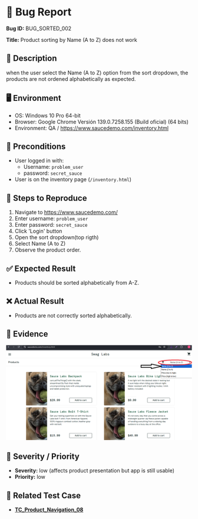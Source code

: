 # 🐞 Bug Report

**Bug ID:** BUG_SORTED_002

**Title:** Product sorting by Name (A to Z) does not work

## 📌 Description
when the user select the Name (A to Z) option from the sort dropdown, the products are not ordened alphabetically as expected.

## 🖥️ Environment
- OS: Windows 10 Pro 64-bit  
- Browser: Google Chrome Versión 139.0.7258.155 (Build oficial) (64 bits)  
- Environment: QA / https://www.saucedemo.com/inventory.html  

## 🔎 Preconditions
- User logged in with:
    - Username: `problem_user`
    - password: `secret_sauce`
- User is on the inventory page (`/inventory.html`)

## 📝 Steps to Reproduce
1. Navigate to https://www.saucedemo.com/
2. Enter username: `problem_user`
3. Enter password: `secret_sauce`
4. Click 'Login' button
5. Open the sort dropdown(top rigth)
6. Select Name (A to Z)
7. Observe the product order.

## ✅ Expected Result
- Products should be sorted alphabetically from A-Z.

## ❌ Actual Result
- Products are not correctly sorted alphabetically.

## 📂 Evidence
![Bug_sorted_A-Z](../img/bug_sorted_A-Z.png)
## 🎯 Severity / Priority
- **Severity:** low (affects product presentation but app is still usable)  
- **Priority:** low  


## 🔗 Related Test Case
- [**TC_Product_Navigation_08**](../../02_test_cases/2_product_navigation/product_navigation1.png)